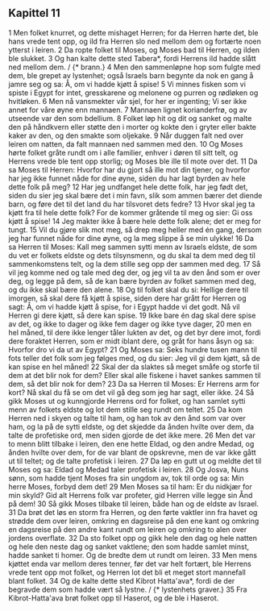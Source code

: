 ## Kapittel 11

1 Men folket knurret, og dette mishaget Herren; for da Herren hørte det, ble hans vrede tent opp, og ild fra Herren slo ned mellom dem og fortærte noen ytterst i leiren.
2 Da ropte folket til Moses, og Moses bad til Herren, og ilden ble slukket.
3 Og han kalte dette sted Tabera*, fordi Herrens ild hadde slått ned mellom dem. / {* brann.}
4 Men den sammenløpne hop som fulgte med dem, ble grepet av lystenhet; også Israels barn begynte da nok en gang å jamre seg og sa: Å, om vi hadde kjøtt å spise!
5 Vi minnes fisken som vi spiste i Egypt for intet, gresskarene og melonene og purren og rødløken og hvitløken.
6 Men nå vansmekter vår sjel, for her er ingenting; Vi ser ikke annet for våre øyne enn mannaen.
7 Mannaen lignet korianderfrø, og av utseende var den som bdellium.
8 Folket løp hit og dit og sanket og malte den på håndkvern eller støtte den i morter og kokte den i gryter eller bakte kaker av den, og den smakte som oljekake.
9 Når duggen falt ned over leiren om natten, da falt mannaen ned sammen med den.
10 Og Moses hørte folket gråte rundt om i alle familier, enhver i døren til sitt telt, og Herrens vrede ble tent opp storlig; og Moses ble ille til mote over det.
11 Da sa Moses til Herren: Hvorfor har du gjort så ille mot din tjener, og hvorfor har jeg ikke funnet nåde for dine øyne, siden du har lagt byrden av hele dette folk på meg?
12 Har jeg undfanget hele dette folk, har jeg født det, siden du sier jeg skal bære det i min favn, slik som ammen bærer det diende barn, og føre det til det land du har tilsvoret dets fedre?
13 Hvor skal jeg ta kjøtt fra til hele dette folk? For de kommer gråtende til meg og sier: Gi oss kjøtt å spise!
14 Jeg makter ikke å bære hele dette folk alene; det er meg for tungt.
15 Vil du gjøre slik mot meg, så drep meg heller med én gang, dersom jeg har funnet nåde for dine øyne, og la meg slippe å se min ulykke!
16 Da sa Herren til Moses: Kall meg sammen sytti menn av Israels eldste, de som du vet er folkets eldste og dets tilsynsmenn, og du skal ta dem med deg til sammenkomstens telt, og la dem stille seg opp der sammen med deg.
17 Så vil jeg komme ned og tale med deg der, og jeg vil ta av den ånd som er over deg, og legge på dem, så de kan bære byrden av folket sammen med deg, og du ikke skal bære den alene.
18 Og til folket skal du si: Hellige dere til imorgen, så skal dere få kjøtt å spise, siden dere har grått for Herren og sagt: Å, om vi hadde kjøtt å spise, for i Egypt hadde vi det godt. Nå vil Herren gi dere kjøtt, så dere kan spise.
19 Ikke bare én dag skal dere spise av det, og ikke to dager og ikke fem dager og ikke tyve dager,
20 men en hel måned, til dere ikke lenger tåler lukten av det, og det byr dere imot, fordi dere foraktet Herren, som er midt iblant dere, og gråt for hans åsyn og sa: Hvorfor dro vi da ut av Egypt?
21 Og Moses sa: Seks hundre tusen mann til fots teller det folk som jeg følges med, og du sier: Jeg vil gi dem kjøtt, så de kan spise en hel måned!
22 Skal der da slaktes så meget småfe og storfe til dem at det blir nok for dem? Eller skal alle fiskene i havet sankes sammen til dem, så det blir nok for dem?
23 Da sa Herren til Moses: Er Herrens arm for kort? Nå skal du få se om det vil gå deg som jeg har sagt, eller ikke.
24 Så gikk Moses ut og kunngjorde Herrens ord for folket, og han samlet sytti menn av folkets eldste og lot dem stille seg rundt om teltet.
25 Da kom Herren ned i skyen og talte til ham, og han tok av den ånd som var over ham, og la på de sytti eldste, og det skjedde da ånden hvilte over dem, da talte de profetiske ord, men siden gjorde de det ikke mere.
26 Men det var to menn blitt tilbake i leiren, den ene hette Eldad, og den andre Medad, og ånden hvilte over dem, for de var blant de opskrevne, men de var ikke gått ut til teltet; og de talte profetisk i leiren.
27 Da løp en gutt ut og meldte det til Moses og sa: Eldad og Medad taler profetisk i leiren.
28 Og Josva, Nuns sønn, som hadde tjent Moses fra sin ungdom av, tok til orde og sa: Min herre Moses, forbyd dem det!
29 Men Moses sa til ham: Er du nidkjær for min skyld? Gid alt Herrens folk var profeter, gid Herren ville legge sin Ånd på dem!
30 Så gikk Moses tilbake til leiren, både han og de eldste av Israel.
31 Da brøt det løs en storm fra Herren, og den førte vaktler inn fra havet og strødde dem over leiren, omkring en dagsreise på den ene kant og omkring en dagsreise på den andre kant rundt om leiren og omkring to alen over jordens overflate.
32 Da sto folket opp og gikk hele den dag og hele natten og hele den neste dag og sanket vaktlene; den som hadde samlet minst, hadde sanket ti homer. Og de bredte dem ut rundt om leiren.
33 Men mens kjøttet enda var mellom deres tenner, før det var helt fortært, ble Herrens vrede tent opp mot folket, og Herren lot det bli et meget stort mannefall blant folket.
34 Og de kalte dette sted Kibrot Hatta'ava*, fordi de der begravde dem som hadde vært så lystne. / {* lystenhets graver.}
35 Fra Kibrot-Hatta'ava brøt folket opp til Haserot, og de ble i Haserot.
